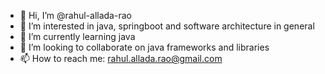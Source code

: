 - 👋 Hi, I’m @rahul-allada-rao
- 👀 I’m interested in java, springboot and software architecture in general
- 🌱 I’m currently learning java
- 💞️ I’m looking to collaborate on java frameworks and libraries
- 📫 How to reach me: rahul.allada.rao@gmail.com

<!---
rahul-allada-rao/rahul-allada-rao is a ✨ special ✨ repository because its `README.md` (this file) appears on your GitHub profile.
You can click the Preview link to take a look at your changes.
--->
